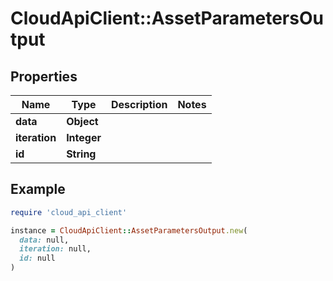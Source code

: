 # CloudApiClient::AssetParametersOutput

## Properties

| Name | Type | Description | Notes |
| ---- | ---- | ----------- | ----- |
| **data** | **Object** |  |  |
| **iteration** | **Integer** |  |  |
| **id** | **String** |  |  |

## Example

```ruby
require 'cloud_api_client'

instance = CloudApiClient::AssetParametersOutput.new(
  data: null,
  iteration: null,
  id: null
)
```

